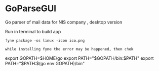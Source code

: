 # GoParseGUI
Go parser of mail data for NIS company , desktop version

Run in terminal to build app
```
fyne package -os linux -icon ico.png

while installing fyne the error may be happened, then chek

```
export GOPATH=$HOME/go
export PATH="$GOPATH/bin:$PATH"
export PATH="$PATH:$(go env GOPATH)/bin"

